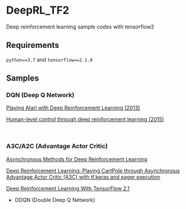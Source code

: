 # DeepRL_TF2

Deep reinforcement learning sample codes with tensorflow2


## Requirements

`python==3.7` and `tensorflow==2.1.0`

## Samples

### DQN (Deep Q Network)

[Playing Atari with Deep Reinforcement Learning (2013)](https://arxiv.org/abs/1312.5602)

[Human-level control through deep reinforcement learning (2015)](https://www.nature.com/articles/nature14236.)


<br>

### A3C/A2C (Advantage Actor Critic)

[Asynchronous Methods for Deep Reinforcement Learning](https://arxiv.org/abs/1602.01783)

[Deep Reinforcement Learning: Playing CartPole through Asynchronous Advantage Actor Critic (A3C) with tf.keras and eager execution](https://blog.tensorflow.org/2018/07/deep-reinforcement-learning-keras-eager-execution.html)

[Deep Reinforcement Learning With TensorFlow 2.1](http://inoryy.com/post/tensorflow2-deep-reinforcement-learning/#asynchronous-advantage-actor-critic)
- DDQN (Double Deep Q Network)
